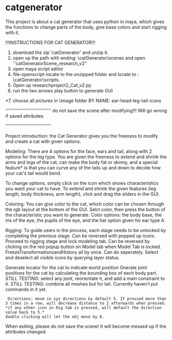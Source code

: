 # catgenerator
This project is about a cat generator that uses python in maya, which gives the functions to change parts of the body, give base colors and start rigging with it.

!!!INSTRUCTIONS FOR CAT GENERATOR!!!
1. download the zip 'catGenerator' and unzip it.
2. open up the path  with ending: \catGenerator\scenes and open ''catGeneratorScene_research_v2"
3. open maya script editor
4. file-openscript-locate to the unzipped folder and locate to : \catGenerator\scripts. 
5. Open up researchproject2_Cat_v2.py
6. run the two arrows play button to generate GUI

*7. choose all pictures in \image folder BY NAME: ear-head-leg-tail-icons

''''''''''''''''''''''''''''''''''
do not save the scene after modifying!!! Will go wrong if saved attributes

''''''''''''''''''''''''''''''''''

Project introduction:
the Cat Generator gives you the freeness to modify and create a cat with given options.

Modeling:
There are 4 options for the face, ears and tail, along with 2 options for the leg type.
You are given the freeness to extend and shrink the arms and legs of the cat, can make the body fat or skinny,
and a special feature* is that you can curve any of the tails up and down to decide how your cat's tail would bend.

To change options, simply click on the icon which shows characteristics you want your cat to have.
To extend and shrink the given features (leg length, body thickness, arm length), click and drag the sliders in the GUI.

Coloring:
You can give color to the cat, which color can be chosen through the rgb layout at the bottom of the GUI.
Selct color, then press the button of the characteristic you want to generate.
Color options: the body base, the iris of the eye, the pupils of the eye, and the hat option given for ear type A.

Rigging:
To guide users in the process, each stage needs to be unlocked by completing the previous stage. Can be reversed with popped up icons.
Proceed to rigging stage and lock modeling tab. Can be reversed by clicking on the red popup button on Model tab when Model Tab is locked.
FreezeTransformationsandHistory all by once. Can do seperately. 
Select and deselect all visible icons by querying layer status.

Generate locator for the cat to indicate world position
Gnerate joint positions for the cat by calculating the bounding box of each body part.
*STILL TESTING*: select any joint, reorientate it, and add a main constraint to it.
*STILL TESTING*: combine all meshes but for tail. Currently haven't put commands in it yet.

     Directions: move in xyz directions by default 5. If pressed more than 3 times in a row, will decrease distance to 2 afterwards when pressed.
	*if any other icon in Rig tab is pressed, will default the direction value back to 5.*
	double clicking will let the obj move by 8.
When exiting, please do not save the scene! It will become messed up if the attributes changed.
